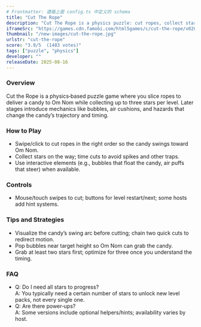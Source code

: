 ```yaml
---
# Frontmatter: 遵循上面 config.ts 中定义的 schema
title: "Cut The Rope"
description: "Cut The Rope is a physics puzzle: cut ropes, collect stars, and feed Om Nom the candy without losing it."
iframeSrc: "https://games.cdn.famobi.com/html5games/c/cut-the-rope/v020/?fg_domain=play.famobi.com&fg_aid=A-FAMOBI-COM&fg_uid=4531b37c-a8e0-4a67-9ebd-e8d3190b6277&fg_pid=96ab9c2f-6013-4b31-96dc-ccb5c7a89329&fg_beat=467&original_ref="
thumbnail: "/new-images/cut-the-rope.jpg"
urlstr: "cut-the-rope"
score: "3.9/5  (1483 votes)"
tags: ["puzzle", "physics"]
developer: ""
releaseDate: 2025-08-16
---
```




### Overview
Cut the Rope is a physics‑based puzzle game where you slice ropes to deliver a candy to Om Nom while collecting up to three stars per level. Later stages introduce mechanics like bubbles, air cushions, and hazards that change the candy’s trajectory and timing. 

### How to Play
- Swipe/click to cut ropes in the right order so the candy swings toward Om Nom.  
- Collect stars on the way; time cuts to avoid spikes and other traps.  
- Use interactive elements (e.g., bubbles that float the candy, air puffs that steer) when available. 

### Controls
- Mouse/touch swipes to cut; buttons for level restart/next; some hosts add hint systems. 

### Tips and Strategies
- Visualize the candy’s swing arc before cutting; chain two quick cuts to redirect motion.  
- Pop bubbles near target height so Om Nom can grab the candy.  
- Grab at least two stars first; optimize for three once you understand the timing.  

### FAQ
- Q: Do I need all stars to progress?  
  A: You typically need a certain number of stars to unlock new level packs, not every single one.   
- Q: Are there power‑ups?  
  A: Some versions include optional helpers/hints; availability varies by host. 
